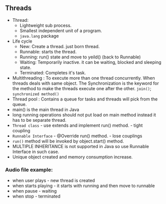 ## Threads 
- Thread: 
	- Lightweight sub process. 
	- Smallest independent unit of a program.
	- `java.lang` package
- Life cycle
	- New: Create a thread. just born thread.
	- Runnable: starts the thread. 
	- Running: run() state and move to yeild() (back to Runnable)
	- Waiting: Temporarily inactive. it can be waiting, blocked and sleeping state.
	- Terminated: Completes it's task.
- Multithreading : To execute more than one thread concurrently. When threads deals with same object. The Synchronization is the keyword for the method to make the threads execute one after the other. `join()`; `synchronized method()`
- Thread pool : Contains a queue for tasks and threads will pick from the queue.
- main() is the main thread in Java
- long running operations should not put load on main method instead it has to be separate thread.
- `Thread class` - use extends and implement run() method. - tight coupling
- `Runnable Interface` - @Override run() method. - lose couplings	
- `run()` method will be invoked by object.start() method.
- MULTIPLE INHERITANCE is not supported in Java so use Runnable Interface in such case.
- Unique object created and memory consumption increase.

### Audio file example:

- when user plays - new thread is created
- when starts playing - it starts with running and then move to runnable
- when pause - waiting 
- when stop - terminated

